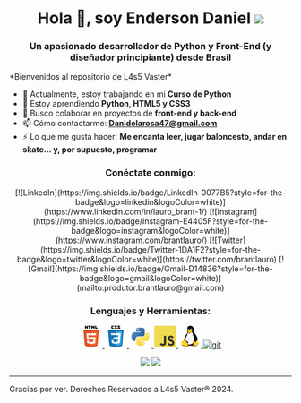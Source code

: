 <h1 align="center">Hola 👋, soy Enderson Daniel <img height="40" src="https://emoji.gg/assets/emoji/7333-parrotdance.gif"></h1> 
<h3 align="center">Un apasionado desarrollador de Python y Front-End (y diseñador principiante) desde Brasil</h3> 

<p>*Bienvenidos al repositorio de L4s5 Vaster*</p> 

- 🔭 Actualmente, estoy trabajando en mi **Curso de Python**  
- 🌱 Estoy aprendiendo **Python, HTML5 y CSS3**  
- 👯 Busco colaborar en proyectos de **front-end y back-end**  
- 📫 Cómo contactarme: **Danidelarosa47@gmail.com**  
- ⚡ Lo que me gusta hacer: **Me encanta leer, jugar baloncesto, andar en skate... y, por supuesto, programar**

<h3 align="center">Conéctate conmigo:</h3> 
<div align="center">  
    [![LinkedIn](https://img.shields.io/badge/LinkedIn-0077B5?style=for-the-badge&logo=linkedin&logoColor=white)](https://www.linkedin.com/in/lauro_brant-1/) 
    [![Instagram](https://img.shields.io/badge/Instagram-E4405F?style=for-the-badge&logo=instagram&logoColor=white)](https://www.instagram.com/brantlauro/) 
    [![Twitter](https://img.shields.io/badge/Twitter-1DA1F2?style=for-the-badge&logo=twitter&logoColor=white)](https://twitter.com/brantlauro) 
    [![Gmail](https://img.shields.io/badge/Gmail-D14836?style=for-the-badge&logo=gmail&logoColor=white)](mailto:produtor.brantlauro@gmail.com)    
</div> 

<h3 align="center">Lenguajes y Herramientas:</h3>  
<p align="center">    
    <a href="https://www.w3.org/html/" target="_blank">      
        <img src="https://raw.githubusercontent.com/devicons/devicon/master/icons/html5/html5-original-wordmark.svg" alt="html5" width="40" height="40"/>    
    </a>   
    <a href="https://www.w3schools.com/css/" target="_blank">      
        <img src="https://raw.githubusercontent.com/devicons/devicon/master/icons/css3/css3-original-wordmark.svg" alt="css3" width="40" height="40"/>    
    </a>    
    <a href="https://www.python.org" target="_blank">      
        <img src="https://raw.githubusercontent.com/devicons/devicon/master/icons/python/python-original.svg" alt="python" width="40" height="40"/>    
    </a>     
    <a href="https://developer.mozilla.org/en-US/docs/Web/JavaScript" target="_blank">      
        <img src="https://raw.githubusercontent.com/devicons/devicon/master/icons/javascript/javascript-original.svg" alt="javascript" width="40" height="40"/>    
    </a>    
    <a href="https://www.linux.org/" target="_blank">      
        <img src="https://raw.githubusercontent.com/devicons/devicon/master/icons/linux/linux-original.svg" alt="linux" width="40" height="40"/>    
    </a>    
    <a href="https://git-scm.com/" target="_blank">      
        <img src="https://www.vectorlogo.zone/logos/git-scm/git-scm-icon.svg" alt="git" width="40" height="40"/>    
    </a> 
</p>   

<p align="center">   
    <img height="150" src="https://github-readme-stats.vercel.app/api?username=BrantLauro&theme=react&show_icons=true&include_all_commits=true" />   
    <img height="150" src="https://github-readme-stats.vercel.app/api/top-langs/?username=BrantLauro&theme=react&layout=compact" /> 
</p>  

------

<p>Gracias por ver. Derechos Reservados a L4s5 Vaster® 2024.</p>
